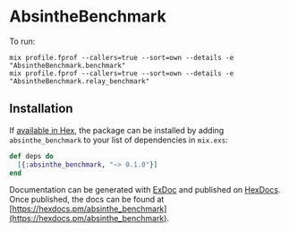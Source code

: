 # AbsintheBenchmark

To run:
```
mix profile.fprof --callers=true --sort=own --details -e "AbsintheBenchmark.benchmark"
mix profile.fprof --callers=true --sort=own --details -e "AbsintheBenchmark.relay_benchmark"
```

## Installation

If [available in Hex](https://hex.pm/docs/publish), the package can be installed
by adding `absinthe_benchmark` to your list of dependencies in `mix.exs`:

```elixir
def deps do
  [{:absinthe_benchmark, "~> 0.1.0"}]
end
```

Documentation can be generated with [ExDoc](https://github.com/elixir-lang/ex_doc)
and published on [HexDocs](https://hexdocs.pm). Once published, the docs can
be found at [https://hexdocs.pm/absinthe_benchmark](https://hexdocs.pm/absinthe_benchmark).

